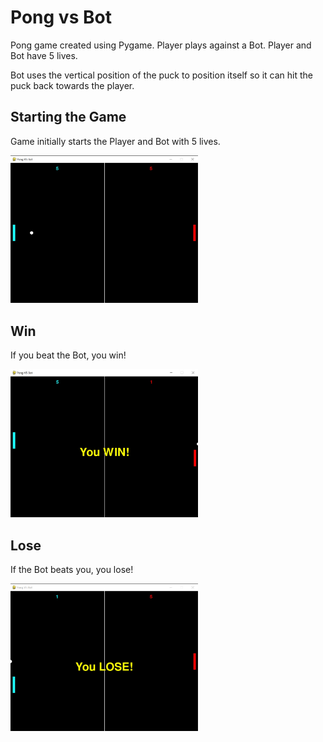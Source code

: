 # Pong vs Bot
Pong game created using Pygame. Player plays against a Bot. Player and Bot have 5 lives.

Bot uses the vertical position of the puck to position itself so it can hit the puck back towards the player.

## Starting the Game
Game initially starts the Player and Bot with 5 lives.

<img width="300" src="images/start.jpg" />

## Win
If you beat the Bot, you win!

<img width="300" src="images/win.jpg" />

## Lose
If the Bot beats you, you lose!

<img width="300" src="images/lose.jpg" />
